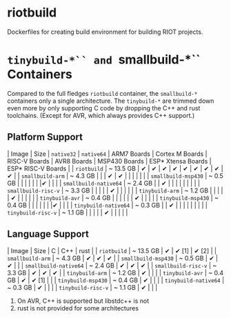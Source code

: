 # riotbuild

Dockerfiles for creating build environment for building RIOT projects.

# `tinybuild-*`` and `smallbuild-*`` Containers

Compared to the full fledges `riotbuild` container, the `smallbuild-*`
 containers only a single architecture. The `tinybuild-*` are trimmed down
even more by only supporting C code by dropping the C++ and rust toolchains.
(Except for AVR, which always provides C++ support.)

## Platform Support

| Image                 | Size      | `native32` | `native64` | ARM7 Boards | Cortex M Boards | RISC-V Boards | AVR8 Boards | MSP430 Boards | ESP* Xtensa Boards | ESP* RISC-V Boards |
| `riotbuild`           | ~ 13.5 GB | ✔          | ✔          | ✔           | ✔               | ✔             | ✔           | ✔             | ✔                  | ✔                  |
| `smallbuild-arm`      | ~ 4.3 GB  |            |            | ✔           | ✔               |               |             |               |                    |                    |
| `smallbuild-msp430`   | ~ 0.5 GB  |            |            |             |                 |               |             |✔              |                    |                    |
| `smallbuild-native64` | ~ 2.4 GB  |            | ✔          |             |                 |               |             |               |                    |                    |
| `smallbuild-risc-v`   | ~ 3.3 GB  |            |            |             |                 | ✔             |             |               |                    |                    |
| `tinybuild-arm`       | ~ 1.2 GB  |            |            |             |                 | ✔             |             |               |                    |                    |
| `tinybuild-avr`       | ~ 0.4 GB  |            |            |             |                 |               | ✔           |               |                    |                    |
| `tinybuild-msp430`    | ~ 0.4 GB  |            |            |             |                 |               |             |✔              |                    |                    |
| `tinybuild-native64`  | ~ 0.3 GB  |            | ✔          |             |                 |               |             |               |                    |                    |
| `tinybuild-risc-v`    | ~ 1.1 GB  |            |            |             |                 | ✔             |             |               |                    |                    |

## Language Support

| Image                 | Size      | C | C++   | rust  |
| `riotbuild`           | ~ 13.5 GB | ✔ | ✔ [1] | ✔ [2] |
| `smallbuild-arm`      | ~ 4.3 GB  | ✔ | ✔     | ✔     |
| `smallbuild-msp430`   | ~ 0.5 GB  | ✔ | ✔     |       |
| `smallbuild-native64` | ~ 2.4 GB  | ✔ | ✔     | ✔     |
| `smallbuild-risc-v`   | ~ 3.3 GB  | ✔ | ✔     | ✔     |
| `tinybuild-arm`       | ~ 1.2 GB  | ✔ |       |       |
| `tinybuild-avr`       | ~ 0.4 GB  | ✔ | ✔ [1] |       |
| `tinybuild-msp430`    | ~ 0.4 GB  | ✔ |       |       |
| `tinybuild-native64`  | ~ 0.3 GB  | ✔ |       |       |
| `tinybuild-risc-v`    | ~ 1.1 GB  | ✔ |       |       |

1. On AVR, C++ is supported but libstdc++ is not
2. rust is not provided for some architectures

